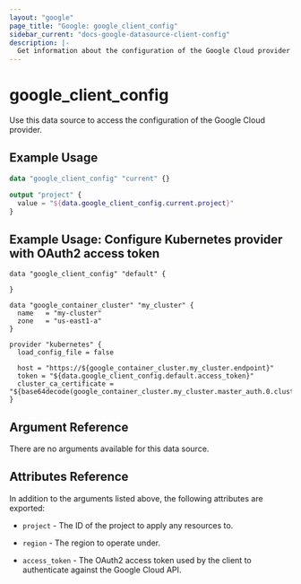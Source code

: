 ```yaml
---
layout: "google"
page_title: "Google: google_client_config"
sidebar_current: "docs-google-datasource-client-config"
description: |-
  Get information about the configuration of the Google Cloud provider.
---
```


# google\_client\_config

Use this data source to access the configuration of the Google Cloud provider.

## Example Usage

```tf
data "google_client_config" "current" {}

output "project" {
  value = "${data.google_client_config.current.project}"
}
```

## Example Usage: Configure Kubernetes provider with OAuth2 access token

```
data "google_client_config" "default" {

}

data "google_container_cluster" "my_cluster" {
  name   = "my-cluster"
  zone   = "us-east1-a"
}

provider "kubernetes" {
  load_config_file = false

  host = "https://${google_container_cluster.my_cluster.endpoint}"
  token = "${data.google_client_config.default.access_token}"
  cluster_ca_certificate = "${base64decode(google_container_cluster.my_cluster.master_auth.0.cluster_ca_certificate)}"
}
```

## Argument Reference

There are no arguments available for this data source.

## Attributes Reference

In addition to the arguments listed above, the following attributes are exported:

* `project` - The ID of the project to apply any resources to.

* `region` - The region to operate under.

* `access_token` - The OAuth2 access token used by the client to authenticate against the Google Cloud API.
